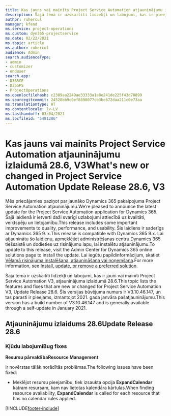 ```yaml
---
title: Kas jauns vai mainīts Project Service Automation atjauninājumu izlaidumā 28.6, labojumfails, V3
description: Šajā tēmā ir uzskaitīti līdzekļi un labojumi, kas ir pieejami Project Service Automation, labojumfails 28.6, V3.
author: ruhercul
manager: kfend
ms.service: project-operations
ms.custom: dyn365-projectservice
ms.date: 02/22/2021
ms.topic: article
ms.author: ruhercul
audience: Admin
search.audienceType:
- admin
- customizer
- enduser
search.app:
- D365CE
- D365PS
- ProjectOperations
ms.openlocfilehash: c2389aa2249ae33333a1a8e241de225f43d70899
ms.sourcegitcommit: 24528bb9c0ef8898077cb3bc672daa211c0e73aa
ms.translationtype: HT
ms.contentlocale: lv-LV
ms.lasthandoff: 03/04/2021
ms.locfileid: "5481286"
---
```

# <a name="whats-new-or-changed-in-project-service-automation-update-release-286-v3"></a><span data-ttu-id="5730a-103">Kas jauns vai mainīts Project Service Automation atjauninājumu izlaidumā 28.6, V3</span><span class="sxs-lookup"><span data-stu-id="5730a-103">What's new or changed in Project Service Automation Update Release 28.6, V3</span></span>

<span data-ttu-id="5730a-104">Mēs priecājamies paziņot par jaunāko Dynamics 365 pakalpojuma Project Service Automation atjauninājumu.</span><span class="sxs-lookup"><span data-stu-id="5730a-104">We’re pleased to announce the latest update for the Project Service Automation application for Dynamics 365.</span></span> <span data-ttu-id="5730a-105">Šajā laidienā ir ietverti daži svarīgi uzlabojumi attiecībā uz kvalitāti, veiktspēju un lietojamību.</span><span class="sxs-lookup"><span data-stu-id="5730a-105">This release includes some important improvements to quality, performance, and usability.</span></span> <span data-ttu-id="5730a-106">Šis laidiens ir saderīgs ar Dynamics 365 9. x.</span><span class="sxs-lookup"><span data-stu-id="5730a-106">This release is compatible with Dynamics 365 9.x.</span></span> <span data-ttu-id="5730a-107">Lai atjauninātu šo laidienu, apmeklējiet administrēšanas centru Dynamics 365 tiešsaistē un dodieties uz risinājumu lapu, lai instalētu atjauninājumu.</span><span class="sxs-lookup"><span data-stu-id="5730a-107">To update to this release, visit the Admin Center for Dynamics 365 online solutions page to install the update.</span></span> <span data-ttu-id="5730a-108">Lai iegūtu papildinformācijum, skatiet [Vēlamā risinājuma instalēšana, atjaunināšana vai noņemšana](https://docs.microsoft.com/power-platform/admin/install-remove-preferred-solution).</span><span class="sxs-lookup"><span data-stu-id="5730a-108">For more information, see [Install, update, or remove a preferred solution](https://docs.microsoft.com/power-platform/admin/install-remove-preferred-solution).</span></span>

<span data-ttu-id="5730a-109">Šajā tēmā ir uzskaitīti līdzekļi un labojumi, kas ir jauni vai mainīti Project Service Automation V3, atjauninājuma izlaidumā 28.6.</span><span class="sxs-lookup"><span data-stu-id="5730a-109">This topic lists the features and fixes that are new or changed for Project Service Automation V3, Update Release 28.6.</span></span> <span data-ttu-id="5730a-110">Šīs versijas būvējuma numurs ir V3.10.46.147, un tas parasti ir pieejams, izmantojot 2021. gada janvāra pašatjauninājumu.</span><span class="sxs-lookup"><span data-stu-id="5730a-110">This version has a build number of V3.10.46.147 and is generally available through a self-update in January 2021.</span></span>

## <a name="update-release-286"></a><span data-ttu-id="5730a-111">Atjauninājumu izlaidums 28.6</span><span class="sxs-lookup"><span data-stu-id="5730a-111">Update Release 28.6</span></span>

### <a name="bug-fixes"></a><span data-ttu-id="5730a-112">Kļūdu labojumi</span><span class="sxs-lookup"><span data-stu-id="5730a-112">Bug fixes</span></span>


<span data-ttu-id="5730a-113">**Resursu pārvaldība**</span><span class="sxs-lookup"><span data-stu-id="5730a-113">**Resource Management**</span></span>

<span data-ttu-id="5730a-114">Ir novērstas tālāk norādītās problēmas.</span><span class="sxs-lookup"><span data-stu-id="5730a-114">The following issues have been fixed:</span></span>

- <span data-ttu-id="5730a-115">Meklējot resursu pieejamību, tiek izsaukta opcija **ExpandCalendar** katram resursam, kam nav lietotas kalendāra kārtulas.</span><span class="sxs-lookup"><span data-stu-id="5730a-115">When finding resource availability, **ExpandCalendar** is called for each resource that has no calendar rules applied.</span></span>


[!INCLUDE[footer-include](../includes/footer-banner.md)]
